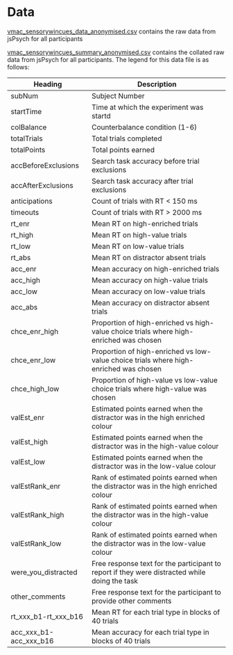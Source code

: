 
# Data

[vmac_sensorywincues_data_anonymised.csv](raw_data/vmac_sensorywincues_data_anonymised.csv) contains the raw data from jsPsych for all participants

[vmac_sensorywincues_summary_anonymised.csv](raw_data/vmac_sensorywincues_summary_anonymised.csv) contains the collated raw data from jsPsych for all participants. The legend for this data file is as follows:

| Heading        | Description  |         
| ------------- |---------------|
| subNum      | Subject Number |
| startTime      | Time at which the experiment was startd      |
| colBalance | Counterbalance condition (1-6)      |
| totalTrials | Total trials completed      |
| totalPoints | Total points earned      |
| accBeforeExclusions | Search task accuracy before trial exclusions      |
| accAfterExclusions | Search task accuracy after trial exclusions      |
| anticipations | Count of trials with RT < 150 ms      |
| timeouts | Count of trials with RT > 2000 ms      |
| rt_enr | Mean RT on high-enriched trials      |
| rt_high | Mean RT on high-value trials       |
| rt_low | Mean RT on low-value trials       |
| rt_abs | Mean RT on distractor absent trials       |
| acc_enr | Mean accuracy on high-enriched trials       |
| acc_high | Mean accuracy on high-value trials       |
| acc_low | Mean accuracy on low-value trials       |
| acc_abs | Mean accuracy on distractor absent trials       |
| chce_enr_high | Proportion of high-enriched vs high-value choice trials where high-enriched was chosen      |
| chce_enr_low | Proportion of high-enriched vs low-value choice trials where high-enriched was chosen      |
| chce_high_low | Proportion of high-value vs low-value choice trials where high-value was chosen      |
| valEst_enr      | Estimated points earned when the distractor was in the high enriched colour      |
| valEst_high | Estimated points earned when the distractor was in the high-value colour      |
| valEst_low | Estimated points earned when the distractor was in the low-value colour      |
| valEstRank_enr      | Rank of estimated points earned when the distractor was in the high enriched colour      |
| valEstRank_high | Rank of estimated points earned when the distractor was in the high-value colour      |
| valEstRank_low | Rank of estimated points earned when the distractor was in the low-value colour      |
| were_you_distracted | Free response text for the participant to report if they were distracted while doing the task      |
| other_comments | Free response text for the participant to provide other comments      |
| rt_xxx_b1-rt_xxx_b16 | Mean RT for each trial type in blocks of 40 trials |
| acc_xxx_b1-acc_xxx_b16 | Mean accuracy for each trial type in blocks of 40 trials |
